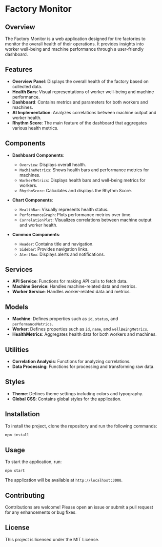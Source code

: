 # Factory Monitor

## Overview
The Factory Monitor is a web application designed for tire factories to monitor the overall health of their operations. It provides insights into worker well-being and machine performance through a user-friendly dashboard.

## Features
- **Overview Panel**: Displays the overall health of the factory based on collected data.
- **Health Bars**: Visual representations of worker well-being and machine performance.
- **Dashboard**: Contains metrics and parameters for both workers and machines.
- **AI Implementation**: Analyzes correlations between machine output and worker health.
- **Rhythm Score**: The main feature of the dashboard that aggregates various health metrics.

## Components
- **Dashboard Components**:
  - `Overview`: Displays overall health.
  - `MachineMetrics`: Shows health bars and performance metrics for machines.
  - `WorkerMetrics`: Displays health bars and well-being metrics for workers.
  - `RhythmScore`: Calculates and displays the Rhythm Score.

- **Chart Components**:
  - `HealthBar`: Visually represents health status.
  - `PerformanceGraph`: Plots performance metrics over time.
  - `CorrelationPlot`: Visualizes correlations between machine output and worker health.

- **Common Components**:
  - `Header`: Contains title and navigation.
  - `Sidebar`: Provides navigation links.
  - `AlertBox`: Displays alerts and notifications.

## Services
- **API Service**: Functions for making API calls to fetch data.
- **Machine Service**: Handles machine-related data and metrics.
- **Worker Service**: Handles worker-related data and metrics.

## Models
- **Machine**: Defines properties such as `id`, `status`, and `performanceMetrics`.
- **Worker**: Defines properties such as `id`, `name`, and `wellBeingMetrics`.
- **HealthMetrics**: Aggregates health data for both workers and machines.

## Utilities
- **Correlation Analysis**: Functions for analyzing correlations.
- **Data Processing**: Functions for processing and transforming raw data.

## Styles
- **Theme**: Defines theme settings including colors and typography.
- **Global CSS**: Contains global styles for the application.

## Installation
To install the project, clone the repository and run the following commands:

```bash
npm install
```

## Usage
To start the application, run:

```bash
npm start
```

The application will be available at `http://localhost:3000`.

## Contributing
Contributions are welcome! Please open an issue or submit a pull request for any enhancements or bug fixes.

## License
This project is licensed under the MIT License.